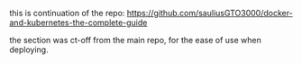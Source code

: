 this is continuation of the repo:
https://github.com/sauliusGTO3000/docker-and-kubernetes-the-complete-guide

the section was ct-off from the main repo, for the ease of use when deploying.